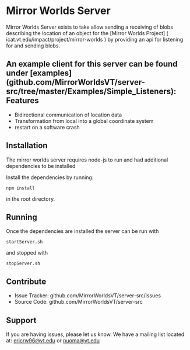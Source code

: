 Mirror Worlds Server
========

Mirror Worlds Server exists to take allow sending a receiving of blobs describing the location of an object 
for the [Mirror Worlds Project] ( icat.vt.edu/impact/project/mirror-worlds ) by providing an api for listening for
and sending blobs.

An example client for this server can be found under [examples]
(github.com/MirrorWorldsVT/server-src/tree/master/Examples/Simple_Listeners):
Features
--------

- Bidirectional communication of location data
- Transformation from local into a global coordinate system
- restart on a software crash 

Installation
------------

The mirror worlds server requires node-js to run and had additional dependencies to be installed

Install the dependencies by running:

    npm install
    
in the root directory.


Running
-------

Once the dependencies are installed the server can be run with

    startServer.sh

and stopped with

    stopServer.sh

Contribute
----------

- Issue Tracker: github.com/MirrorWorldsVT/server-src/issues
- Source Code: github.com/MirrorWorldsVT/server-src

Support
-------

If you are having issues, please let us know.
We have a mailing list located at: ericrw96@vt.edu or nuoma@vt.edu